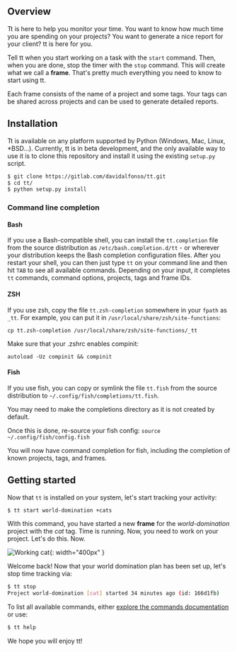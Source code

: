 ## Overview

Tt is here to help you monitor your time. You want to know how
much time you are spending on your projects? You want to generate a nice
report for your client? tt is here for you.

Tell tt when you start working on a task with the `start` command.
Then, when you are done, stop the timer with the `stop`
command. This will create what we call a **frame**. That's pretty much
everything you need to know to start using tt.

Each frame consists of the name of a project and some tags. Your tags
can be shared across projects and can be used to generate detailed
reports.

## Installation

Tt is available on any platform supported by Python (Windows, Mac,
Linux, \*BSD…). Currently, tt is in beta development, and the only
available way to use it is to clone this repository and install it
using the existing `setup.py` script.

```bash
$ git clone https://gitlab.com/davidalfonso/tt.git
$ cd tt/
$ python setup.py install
```

### Command line completion

#### Bash

If you use a Bash-compatible shell, you can install the `tt.completion` file from the source distribution as `/etc/bash.completion.d/tt` - or wherever your distribution keeps the Bash completion configuration files. After you restart your shell, you can then just type `tt` on your command line and then hit `TAB` to see all available commands. Depending on your input, it completes `tt` commands, command options, projects, tags and frame IDs.

#### ZSH

If you use zsh, copy the file `tt.zsh-completion` somewhere in your
`fpath` as `_tt`. For example, you can put it in
`/usr/local/share/zsh/site-functions`:

    cp tt.zsh-completion /usr/local/share/zsh/site-functions/_tt

Make sure that your .zshrc enables compinit:

    autoload -Uz compinit && compinit

#### Fish

If you use fish, you can copy or symlink the file `tt.fish` from the source distribution to `~/.config/fish/completions/tt.fish`.

You may need to make the completions directory as it is not created by default.

Once this is done, re-source your fish config:
  `source ~/.config/fish/config.fish`

You will now have command completion for fish, including the completion of known projects, tags, and frames.

## Getting started

Now that `tt` is installed on your system, let's start tracking your activity:

```bash
$ tt start world-domination +cats
```

With this command, you have started a new **frame** for the *world-domination* project with the *cat* tag. Time is running. Now, you need to work on your project. Let's do this. Now.

![Working cat](img/working-cat.gif){: width="400px" }

Welcome back! Now that your world domination plan has been set up, let's stop time tracking via:

```bash
$ tt stop
Project world-domination [cat] started 34 minutes ago (id: 166d1fb)
```

To list all available commands, either [explore the commands documentation](user-guide/commands.md) or use:

```bash
$ tt help
```

We hope you will enjoy tt!
